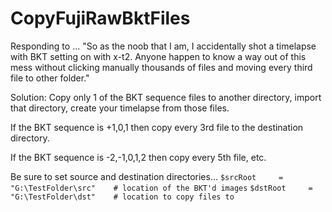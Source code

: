 # CopyFujiRawBktFiles

Responding to ...
"So as the noob that I am, I accidentally shot a timelapse with BKT setting on with x-t2. Anyone happen to know a way out of this mess without clicking manually thousands of files and moving every third file to other folder."

Solution: Copy only 1 of the BKT sequence files to another directory, import that directory, create your timelapse from those files.

If the BKT sequence is +1,0,1 then copy every 3rd file to the destination directory.

If the BKT sequence is -2,-1,0,1,2 then copy every 5th file, etc.

Be sure to set source and destination directories...
    `$srcRoot     = "G:\TestFolder\src"    # location of the BKT'd images`
    `$dstRoot     = "G:\TestFolder\dst"    # location to copy files to`
